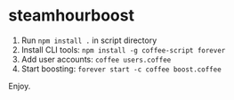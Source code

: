 # steamhourboost

1. Run `npm install .` in script directory
2. Install CLI tools: `npm install -g coffee-script forever`
3. Add user accounts: `coffee users.coffee`
4. Start boosting: `forever start -c coffee boost.coffee`

Enjoy.

